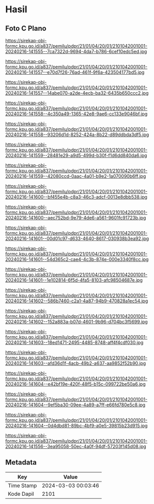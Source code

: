 # Hasil

## Foto C Plano

https://sirekap-obj-formc.kpu.go.id/a837/pemilu/pdpr/21/01/04/20/01/2101042001001-20240216-141555--7ca7322d-9694-4da7-b786-6cef10edc5ed.jpg

https://sirekap-obj-formc.kpu.go.id/a837/pemilu/pdpr/21/01/04/20/01/2101042001001-20240216-141557--e70d7f26-76ad-461f-9f6a-423504177bd5.jpg

https://sirekap-obj-formc.kpu.go.id/a837/pemilu/pdpr/21/01/04/20/01/2101042001001-20240216-141557--14abe070-a2de-4ecb-ba32-6435b650ccc2.jpg

https://sirekap-obj-formc.kpu.go.id/a837/pemilu/pdpr/21/01/04/20/01/2101042001001-20240216-141558--4c350a49-1365-42e8-9ae6-cc133e9046bf.jpg

https://sirekap-obj-formc.kpu.go.id/a837/pemilu/pdpr/21/01/04/20/01/2101042001001-20240216-141558--93206d1d-8252-424a-8b22-d89ddbda3df5.jpg

https://sirekap-obj-formc.kpu.go.id/a837/pemilu/pdpr/21/01/04/20/01/2101042001001-20240216-141559--28481e29-a9d5-499d-b30f-f1d6dd840da6.jpg

https://sirekap-obj-formc.kpu.go.id/a837/pemilu/pdpr/21/01/04/20/01/2101042001001-20240216-141559--42080ccd-0aac-4a01-b9e2-1a070090b6ff.jpg

https://sirekap-obj-formc.kpu.go.id/a837/pemilu/pdpr/21/01/04/20/01/2101042001001-20240216-141600--bf455e4b-c8a3-46c3-adcf-0013e8dbb538.jpg

https://sirekap-obj-formc.kpu.go.id/a837/pemilu/pdpr/21/01/04/20/01/2101042001001-20240216-141600--aec752bd-9e79-4de6-a561-9601fc91723b.jpg

https://sirekap-obj-formc.kpu.go.id/a837/pemilu/pdpr/21/01/04/20/01/2101042001001-20240216-141601--00d01c97-d633-4640-8617-030938b3ea92.jpg

https://sirekap-obj-formc.kpu.go.id/a837/pemilu/pdpr/21/01/04/20/01/2101042001001-20240216-141601--54d365c2-cae4-4c3b-874e-000e3340f8cc.jpg

https://sirekap-obj-formc.kpu.go.id/a837/pemilu/pdpr/21/01/04/20/01/2101042001001-20240216-141601--1e102814-6f5d-4fa5-8103-afc98504687e.jpg

https://sirekap-obj-formc.kpu.go.id/a837/pemilu/pdpr/21/01/04/20/01/2101042001001-20240216-141602--586b7460-c2a1-4a87-94b9-470828a1ec54.jpg

https://sirekap-obj-formc.kpu.go.id/a837/pemilu/pdpr/21/01/04/20/01/2101042001001-20240216-141602--152a883a-b07d-4601-9b96-d704bc3f5699.jpg

https://sirekap-obj-formc.kpu.go.id/a837/pemilu/pdpr/21/01/04/20/01/2101042001001-20240216-141603--18ed1471-2495-4485-8748-aff4f4cdf030.jpg

https://sirekap-obj-formc.kpu.go.id/a837/pemilu/pdpr/21/01/04/20/01/2101042001001-20240216-141603--afd36d1f-4acb-49b2-a637-aa9852f52b90.jpg

https://sirekap-obj-formc.kpu.go.id/a837/pemilu/pdpr/21/01/04/20/01/2101042001001-20240216-141604--e42bf19e-420f-48f5-b15c-099722be50a6.jpg

https://sirekap-obj-formc.kpu.go.id/a837/pemilu/pdpr/21/01/04/20/01/2101042001001-20240216-141604--9ef5ba30-09ee-4a89-a7ff-e66fd780e5c8.jpg

https://sirekap-obj-formc.kpu.go.id/a837/pemilu/pdpr/21/01/04/20/01/2101042001001-20240216-141604--0d4dbd81-89bc-4bf9-a0e5-39815b23d915.jpg

https://sirekap-obj-formc.kpu.go.id/a837/pemilu/pdpr/21/01/04/20/01/2101042001001-20240216-141556--3ea95058-50ec-4a0f-94df-57203f145d08.jpg


## Metadata

| Key        | Value               |
| ---------- | ------------------- |
| Time Stamp | 2024-03-03 00:03:46 |
| Kode Dapil | 2101                |



